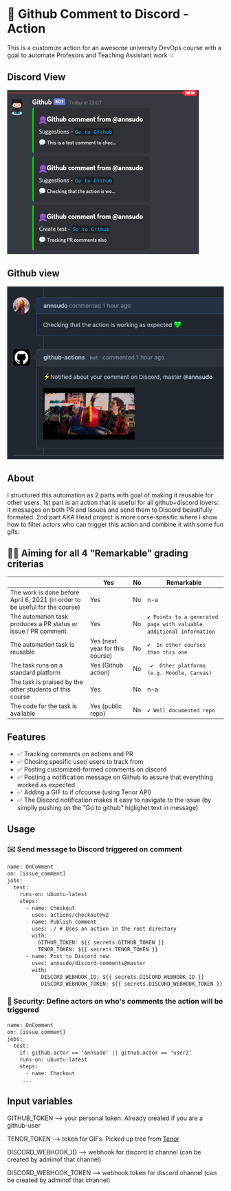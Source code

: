 # 🚀  Github Comment to Discord - Action 

This is a customize action for an awesome university DevOps course with a goal to automate Profesors and Teaching Assistant work 💥
 
## Discord View 
 ![Disord view](/Screenshots/Discord.png)
## Github view 
 ![Github view](/Screenshots/Github.png)


## About
I structured this automation as 2 parts with goal of making it reusable for other users. 1st part is an action that is useful for all github+discord lovers: it messages on both PR and Issues and send them to Discord beautifully formated. 2nd part AKA Head project is more corse-spesific where I show how to filter actors who can trigger this action and combine it with some fun gifs.



## 👩‍💻 Aiming for all 4 "Remarkable" grading criterias 



|                                             | Yes | No | Remarkable  |
|-------------------------------------------- | ----|----|-------------|
|The work is done before April 6, 2021 (in order to be useful for the course) | Yes | No | n-a|
|The automation task produces a PR status or issue / PR comment | Yes | No | ` ✔️ Points to a generated page with valuable additional information `|
|The automation task is reusable | Yes (next year for this course) | No | `✔️  In other courses than this one `|
|The task runs on a standard platform | Yes (Github action) | No |` ✔️  Other platforms (e.g. Moodle, Canvas)` |
|The task is praised by the other students of this course | Yes | No | n-a |
|The code for the task is available | Yes (public repo) | No | ` ✔️ Well documented repo `|



## Features
- ✅  Tracking comments on actions and PR 
- ✅  Chosing spesific user/ users to track from
- ✅  Posting customized-formed comments on discord
- ✅  Posting a notification message on Github to assure that everything worked as expected
- ✅  Adding a GIF to if ofcourse (using Tenor API)
- ✅  The Discord notification makes it easy to navigate to the issue (by simplly pushing on the "Go to github" higlighet text in message)


## Usage
### ✉️ Send message to Discord triggered on comment
```
name: OnComment
on: [issue_comment]
jobs: 
  test:
    runs-on: ubuntu-latest  
    steps:
      - name: Checkout
        uses: actions/checkout@v2
      - name: Publish comment
        uses: ./ # Uses an action in the root directory
        with:
          GITHUB_TOKEN: ${{ secrets.GITHUB_TOKEN }}
          TENOR_TOKEN: ${{ secrets.TENOR_TOKEN }}
      - name: Post to Discord now
        uses: annsudo/discord-comments@master
        with:
           DISCORD_WEBHOOK_ID: ${{ secrets.DISCORD_WEBHOOK_ID }}
           DISCORD_WEBHOOK_TOKEN: ${{ secrets.DISCORD_WEBHOOK_TOKEN }}
```           

### 🚨 Security: Define actors on who's comments the action will be triggered
```
name: OnComment
on: [issue_comment]
jobs: 
  test:
    if: github.actor == 'annsudo' || github.actor == 'user2' 
    runs-on: ubuntu-latest  
    steps:
      - name: Checkout
     ... 
```
## Input variables
GITHUB_TOKEN --> your personal token. Already created if you are a github-user

TENOR_TOKEN --> token for GIFs. Picked up tree from [Tenor](https://tenor.com/)

DISCORD_WEBHOOK_ID --> webhook for discord id channel (can be created by adminof that channel)

DISCORD_WEBHOOK_TOKEN --> webhook token for discord channel (can be created by adminof that channel)

